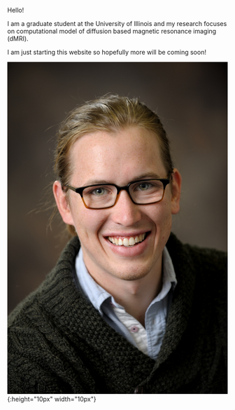 
Hello!

I am a graduate student at the University of Illinois and my research focuses on computational model of diffusion based magnetic resonance imaging (dMRI).

I am just starting this website so hopefully more will be coming soon!

![Image of me](Noel_Naughton.jpg){:height="10px" width="10px"}
